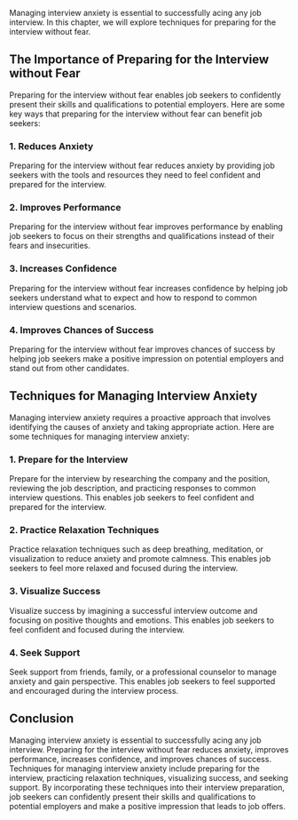 
Managing interview anxiety is essential to successfully acing any job interview. In this chapter, we will explore techniques for preparing for the interview without fear.

The Importance of Preparing for the Interview without Fear
----------------------------------------------------------

Preparing for the interview without fear enables job seekers to confidently present their skills and qualifications to potential employers. Here are some key ways that preparing for the interview without fear can benefit job seekers:

### 1. Reduces Anxiety

Preparing for the interview without fear reduces anxiety by providing job seekers with the tools and resources they need to feel confident and prepared for the interview.

### 2. Improves Performance

Preparing for the interview without fear improves performance by enabling job seekers to focus on their strengths and qualifications instead of their fears and insecurities.

### 3. Increases Confidence

Preparing for the interview without fear increases confidence by helping job seekers understand what to expect and how to respond to common interview questions and scenarios.

### 4. Improves Chances of Success

Preparing for the interview without fear improves chances of success by helping job seekers make a positive impression on potential employers and stand out from other candidates.

Techniques for Managing Interview Anxiety
-----------------------------------------

Managing interview anxiety requires a proactive approach that involves identifying the causes of anxiety and taking appropriate action. Here are some techniques for managing interview anxiety:

### 1. Prepare for the Interview

Prepare for the interview by researching the company and the position, reviewing the job description, and practicing responses to common interview questions. This enables job seekers to feel confident and prepared for the interview.

### 2. Practice Relaxation Techniques

Practice relaxation techniques such as deep breathing, meditation, or visualization to reduce anxiety and promote calmness. This enables job seekers to feel more relaxed and focused during the interview.

### 3. Visualize Success

Visualize success by imagining a successful interview outcome and focusing on positive thoughts and emotions. This enables job seekers to feel confident and focused during the interview.

### 4. Seek Support

Seek support from friends, family, or a professional counselor to manage anxiety and gain perspective. This enables job seekers to feel supported and encouraged during the interview process.

Conclusion
----------

Managing interview anxiety is essential to successfully acing any job interview. Preparing for the interview without fear reduces anxiety, improves performance, increases confidence, and improves chances of success. Techniques for managing interview anxiety include preparing for the interview, practicing relaxation techniques, visualizing success, and seeking support. By incorporating these techniques into their interview preparation, job seekers can confidently present their skills and qualifications to potential employers and make a positive impression that leads to job offers.
